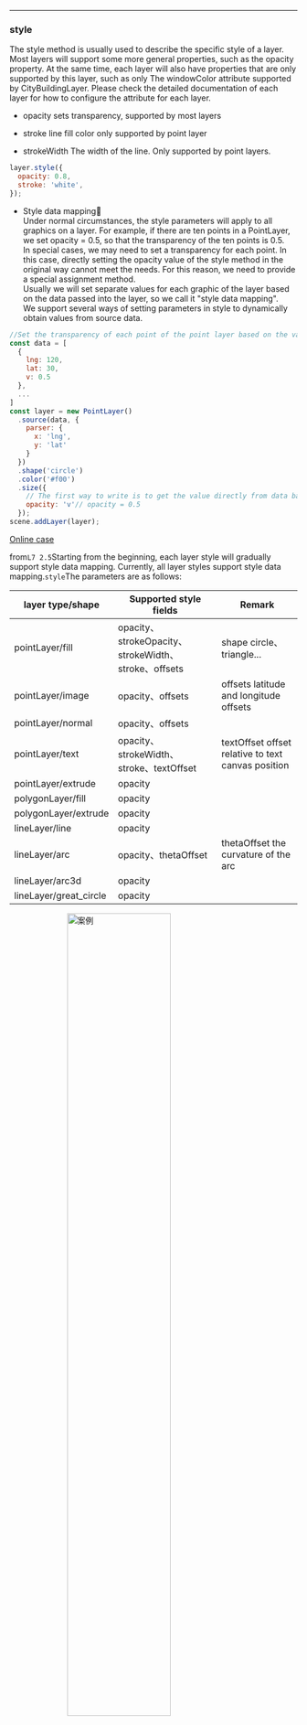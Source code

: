------

### style

The style method is usually used to describe the specific style of a layer. Most layers will support some more general properties, such as the opacity property. At the same time, each layer will also have properties that are only supported by this layer, such as only
The windowColor attribute supported by CityBuildingLayer. Please check the detailed documentation of each layer for how to configure the attribute for each layer.

* opacity sets transparency, supported by most layers

* stroke line fill color only supported by point layer

* strokeWidth The width of the line. Only supported by point layers.

```javascript
layer.style({
  opacity: 0.8,
  stroke: 'white',
});
```

* Style data mapping🌟\
  Under normal circumstances, the style parameters will apply to all graphics on a layer. For example, if there are ten points in a PointLayer, we set opacity = 0.5, so that the transparency of the ten points is 0.5.\
  In special cases, we may need to set a transparency for each point. In this case, directly setting the opacity value of the style method in the original way cannot meet the needs. For this reason, we need to provide a special assignment method.\
  Usually we will set separate values ​​for each graphic of the layer based on the data passed into the layer, so we call it "style data mapping".\
  We support several ways of setting parameters in style to dynamically obtain values ​​from source data.

```javascript
//Set the transparency of each point of the point layer based on the value of the v field in the data
const data = [
  {
    lng: 120,
    lat: 30,
    v: 0.5
  },
  ...
]
const layer = new PointLayer()
  .source(data, {
    parser: {
      x: 'lng',
      y: 'lat'
    }
  })
  .shape('circle')
  .color('#f00')
  .size({
    // The first way to write is to get the value directly from data based on the field.
    opacity: 'v'// opacity = 0.5
  });
scene.addLayer(layer);
```

[Online case](/examples/point/text#stylemap)

from`L7 2.5`Starting from the beginning, each layer style will gradually support style data mapping. Currently, all layer styles support style data mapping.`style`The parameters are as follows:

| layer type/shape        | Supported style fields                           | Remark                                             |
| ----------------------- | ------------------------------------------------ | -------------------------------------------------- |
| pointLayer/fill         | opacity、strokeOpacity、strokeWidth、stroke、offsets | shape circle、triangle...                           |
| pointLayer/image        | opacity、offsets                                  | offsets latitude and longitude offsets             |
| pointLayer/normal       | opacity、offsets                                  |                                                    |
| pointLayer/text         | opacity、strokeWidth、stroke、textOffset            | textOffset offset relative to text canvas position |
| pointLayer/extrude      | opacity                                          |                                                    |
| polygonLayer/fill       | opacity                                          |                                                    |
| polygonLayer/extrude    | opacity                                          |                                                    |
| lineLayer/line          | opacity                                          |                                                    |
| lineLayer/arc           | opacity、thetaOffset                              | thetaOffset the curvature of the arc               |
| lineLayer/arc3d         | opacity                                          |                                                    |
| lineLayer/great\_circle | opacity                                          |                                                    |

<img width="60%" style="display: block;margin: 0 auto;" alt="案例" src='https://gw.alipayobjects.com/mdn/rms_816329/afts/img/A*iz3ERZdg2SkAAAAAAAAAAAAAARQnAQ'>

[Online case](/examples/point/scatter#scatterstylemap)
